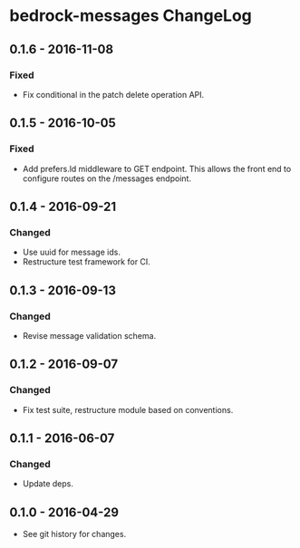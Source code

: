 # bedrock-messages ChangeLog

## 0.1.6 - 2016-11-08

### Fixed
- Fix conditional in the patch delete operation API.

## 0.1.5 - 2016-10-05

### Fixed
- Add prefers.ld middleware to GET endpoint.  This allows the front end to
  configure routes on the /messages endpoint.

## 0.1.4 - 2016-09-21

### Changed
- Use uuid for message ids.
- Restructure test framework for CI.

## 0.1.3 - 2016-09-13

### Changed
- Revise message validation schema.

## 0.1.2 - 2016-09-07

### Changed
- Fix test suite, restructure module based on conventions.

## 0.1.1 - 2016-06-07

### Changed
- Update deps.

## 0.1.0 - 2016-04-29

- See git history for changes.
